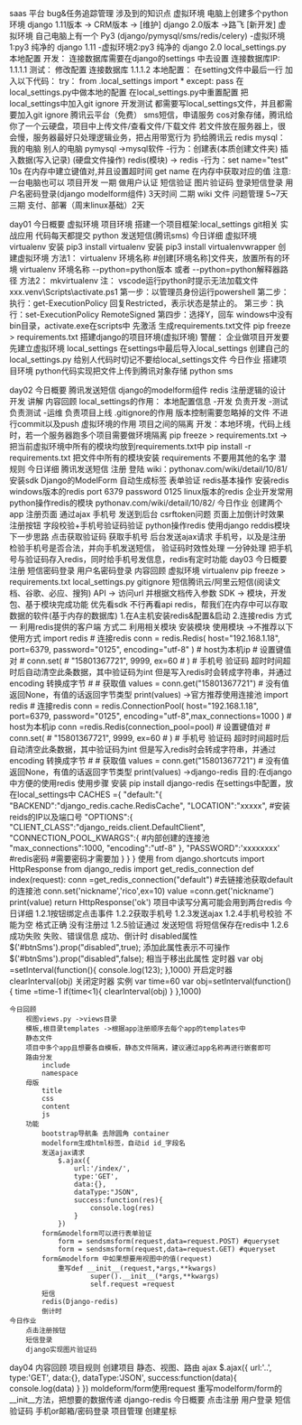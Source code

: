 saas 平台
bug&任务追踪管理
涉及到的知识点
    虚拟环境 电脑上创建多个python环境
        django 1.11版本 -> CRM版本 -> [维护]
        django 2.0版本 ->路飞 [新开发]
    虚拟环境
        自己电脑上有一个 Py3 (django/pymysql/sms/redis/celery)
        -虚拟环境1:py3 纯净的 django 1.11
        -虚拟环境2:py3 纯净的 django 2.0
    local_settings.py 本地配置
        开发：
            连接数据库需要在django的settings  中去设置 连接数据库IP: 1.1.1.1
        测试：
            修改配置 连接数据库 1.1.1.2
        本地配置：
            在setting文件中最后一行 加入以下代码：
                try：
                    from .local_settings import *
                except:
                    pass
            在local_settings.py中做本地的配置
            在local_settings.py中重置配置
            把local_settings中加入git ignore
        开发测试 都需要写local_settings文件，并且都需要加入git ignore
    腾讯云平台（免费）
        sms短信，申请服务
        cos对象存储，腾讯给你了一个云硬盘，项目中上传文件/查看文件/下载文件
            若文件放在服务器上，很会慢，服务器最好只处理逻辑业务，把占用带宽行为 扔给腾讯云
    redis
        mysql：
            我的电脑    别人的电脑
            pymysql  ->mysql软件 -行为：创建表(本质创建文件夹) 插入数据(写入记录) (硬盘文件操作)
            redis(模块) -> redis -行为：set name="test" 10s 在内存中建立键值对,并且设置超时间 get name 在内存中获取对应的值
        注意:一台电脑也可以
    项目开发
        一期
            做用户认证 短信验证 图片验证码 登录短信登录 用户名密码登录(django modelform组件) 3天时间
        二期
            wiki 文件 问题管理  5~7天
        三期
            支付、部署（周末linux基础）2天

day01
    今日概要
        虚拟环境 项目环境
        搭建一个项目框架:local_settings
        git相关 实战应用 代码每天都提交
        python 发送短信(腾讯sms)
    今日详细
        虚拟环境 virtualenv
            安装 pip3 install virtualenv
            安装 pip3 install virtualenvwrapper
        创建虚拟环境
            方法1：
                virtualenv 环境名称
                #创建[环境名称]文件夹，放置所有的环境
                virtualenv 环境名称 --python=python版本 或者 --python=python解释器路径
            方法2：
                mkvirtualenv
        注：
            vscode运行python时提示无法加载文件xxx\.venv\Scripts\activate.ps1
                第一步：以管理员身份运行powershell
                第二步：执行：get-ExecutionPolicy 回复Restricted，表示状态是禁止的。
                第三步：执行：set-ExecutionPolicy RemoteSigned
                第四步：选择Y，回车
            windows中没有bin目录，activate.exe在scripts中
            先激活
        生成requirements.txt文件
            pip freeze > requirements.txt
        搭建django的项目环境(虚拟环境)
        警醒：
            企业做项目开发要先建立虚拟环境
        local_settings
            在settings中最后导入local_settings
            创建自己的local_settings.py
            给别人代码时切记不要给local_settings文件
    今日作业
        搭建项目环境
        python代码实现把文件上传到腾讯对象存储
        python sms

day02
    今日概要
        腾讯发送短信
        django的modelform组件
        redis
        注册逻辑的设计
        开发
        讲解
    内容回顾
        local_settings的作用：
            本地配置信息
            -开发 负责开发
            -测试 负责测试
            -运维 负责项目上线
        .gitignore的作用
            版本控制需要忽略掉的文件 不进行commit以及push
        虚拟环境的作用
            项目之间的隔离
            开发：本地环境，代码上线时，若一个服务器跑多个项目需要做环境隔离
            pip freeze > requirements.txt ->把当前虚拟环境中所有的模块均放到requirements.txt中
            pip install -r requirements.txt 把文件中所有的模块安装
            requirements 不要用其他的名字 潜规则
    今日详细
        腾讯发送短信
            注册
            登陆
            wiki：pythonav.com/wiki/detail/10/81/
            安装sdk
        Django的ModelForm
            自动生成标签
            表单验证
        redis基本操作
            安装redis
                windows版本的redis   port 6379 password 0125
                linux版本的redis 企业开发常用
            python操作redis的模块
                pythonav.com/wiki/detail/10/82/
    今日作业
        创建两个app
        注册页面
        通过ajax 手机号 发送到后台 csrftoken问题
            页面上加倒计时效果
            注册按钮 字段校验+手机号验证码验证
            python操作redis 使用django reddis模块
    下一步思路
        点击获取验证码
            获取手机号
            后台发送ajax请求
                手机号，以及是注册
            检验手机号是否合法，并向手机发送短信，
                验证码时效性处理 一分钟处理
                把手机号与验证码存入redis，同时给手机号发信息，redis有定时功能
day03
    今日概要
        注册
        短信密码登录
        用户名密码登录
    内容回顾
        虚拟环境 virtualenv
        pip freeze > requirements.txt
        local_settings.py
        gitignore
        短信腾讯云/阿里云短信(阅读文档、谷歌、必应、搜狗)
            API -> 访问url 并根据文档传入参数
            SDK -> 模块，开发包、基于模块完成功能
            优先看sdk 不行再看api
        redis，帮我们在内存中可以存取数据的软件(基于内存的数据库)
            1.在A主机安装redis&配置&启动
            2.连接redis
                方式一 利用redis提供的客户端
                方式二 利用相关模块
                    安装模块
                    使用模块
                        ->不推荐以下使用方式
                            import redis
                            # 连接redis
                            conn = redis.Redis(
                                host="192.168.1.18", port=6379, password="0125", encoding="utf-8"
                            )  # host为本机ip
                            # 设置键值对
                            # conn.set(
                            #     "15801367721", 9999, ex=60
                            # )  # 手机号 验证码 超时时间超时后自动清空此条数据，其中验证码为int 但是写入redis时会转成字符串，并通过encoding 转换成字节
                            # # 获取值
                            values = conn.get("15801367721")  # 没有值返回None，有值的话返回字节类型
                            print(values)
                        ->官方推荐使用连接池
                            import redis
                            # 连接redis
                            conn = redis.ConnectionPool(
                                host="192.168.1.18", port=6379, password="0125", encoding="utf-8",max_connections=1000
                            )  # host为本机ip
                            conn =redis.Redis(connection_pool=pool)
                            # 设置键值对
                            # conn.set(
                            #     "15801367721", 9999, ex=60
                            # )  # 手机号 验证码 超时时间超时后自动清空此条数据，其中验证码为int 但是写入redis时会转成字符串，并通过encoding 转换成字节
                            # # 获取值
                            values = conn.get("15801367721")  # 没有值返回None，有值的话返回字节类型
                            print(values)
                        ->django-redis
                            目的:在django中方便的使用redis
                            使用步骤
                                安装 pip install django-redis
                                在settings中配置，放在local_settings中
                                    CACHES ={
                                        "default:"{
                                            "BACKEND":"django_redis.cache.RedisCache",
                                            "LOCATION":"xxxxx", #安装reids的IP以及端口号
                                            "OPTIONS":{
                                                "CLIENT_CLASS":"django_reids.client.DefaultClient",
                                                "CONNECTION_POOL_KWARGS":{ #内部创建的连接池
                                                    "max_connections":1000,
                                                    "encoding":"utf-8"
                                                },
                                                "PASSWORD":'xxxxxxxx' #redis密码 #需要密码才需要加
                                            }
                                        }
                                    }
                                使用
                                    from django.shortcuts import HttpResponse
                                    from django_redis import get_redis_connection
                                    def index(request):
                                        conn =get_redis_connection("default") #去链接池获取default的连接池
                                        conn.set('nickname','rico',ex=10)
                                        value =conn.get('nickname')
                                        print(value)
                                        return HttpResponse('ok')
                                    项目中读写分离可能会用到两台redis
    今日详细
        1.2.1按钮绑定点击事件
        1.2.2获取手机号
        1.2.3发送ajax
        1.2.4手机号校验
            不能为空
            格式正确
            没有注册过
        1.2.5验证通过
            发送短信
            将短信保存在redis中
        1.2.6成功失败
            失败、错误信息
            成功、倒计时
                disabled属性
                    $('#btnSms').prop("disabled",true); 添加此属性表示不可操作
                    $('#btnSms').prop("disabled",false); 相当于移出此属性
                定时器
                    var obj =setInterval(function(){
                        console.log(123);
                    },1000) 开启定时器
                    clearInterval(obj) 关闭定时器
                实例
                    var time=60
                    var obj=setInterval(function(){
                        time =time-1
                        if(time<1){
                            clearInterval(obj)
                        }
                    },1000)

    今日回顾
        视图views.py ->views目录
        模板,根目录templates ->根据app注册顺序去每个app的templates中
        静态文件
        项目中多个app且想要各自模板，静态文件隔离，建议通过app名称再进行嵌套即可
        路由分发
            include
            namespace
        母版
            title
            css
            content
            js
        功能
            bootstrap导航条 去除圆角 container
            modelform生成html标签，自动id id_字段名
            发送ajax请求
                $.ajax({
                    url:'/index/',
                    type:'GET',
                    data:{},
                    dataType:"JSON",
                    success:function(res){
                        console.log(res)
                    }
                })
            form&modelform可以进行表单验证
                form = sendsmsform(request,data=request.POST) #queryset
                form = sendsmsform(request,data=request.GET) #queryset
            form&modelform 中如果想要用视图中的值(request)
                重写def __init__(request,*args,**kwargs)
                        super().__init__(*args,**kwargs)
                        self.request =request
            短信
            redis(Django-redis)
            倒计时
    今日作业
        点击注册按钮
        短信登录
        django实现图片验证码

day04
    内容回顾
        项目规则
            创建项目 静态、视图、路由
        ajax
            $.ajax({
                url:'..',
                type:'GET',
                data:{},
                dataType:'JSON',
                success:function(data){
                    console.log(data)
                }
            })
        moldeform/form使用request
            重写modelform/form的__init__方法，把想要的数据传递
        django-redis
    今日概要
        点击注册
        用户登录
            短信验证码
            手机or邮箱/密码登录
        项目管理
            创建星标
